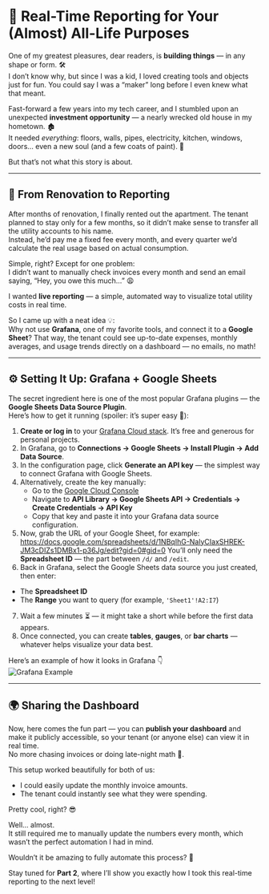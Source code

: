 # 🧠 Real-Time Reporting for Your (Almost) All-Life Purposes

One of my greatest pleasures, dear readers, is **building things** — in any shape or form. 🛠️  
I don’t know why, but since I was a kid, I loved creating tools and objects just for fun. You could say I was a “maker” long before I even knew what that meant.

Fast-forward a few years into my tech career, and I stumbled upon an unexpected **investment opportunity** — a nearly wrecked old house in my hometown. 🏚️  
It needed *everything*: floors, walls, pipes, electricity, kitchen, windows, doors… even a new soul (and a few coats of paint). 🎨  

But that’s not what this story is about.

---

## 🏡 From Renovation to Reporting

After months of renovation, I finally rented out the apartment. The tenant planned to stay only for a few months, so it didn’t make sense to transfer all the utility accounts to his name.  
Instead, he’d pay me a fixed fee every month, and every quarter we’d calculate the real usage based on actual consumption.

Simple, right? Except for one problem:  
I didn’t want to manually check invoices every month and send an email saying, “Hey, you owe this much…” 😩  

I wanted **live reporting** — a simple, automated way to visualize total utility costs in real time.  

So I came up with a neat idea 💡:  
Why not use **Grafana**, one of my favorite tools, and connect it to a **Google Sheet**? That way, the tenant could see up-to-date expenses, monthly averages, and usage trends directly on a dashboard — no emails, no math!

---

## ⚙️ Setting It Up: Grafana + Google Sheets

The secret ingredient here is one of the most popular Grafana plugins — the **Google Sheets Data Source Plugin**.  
Here’s how to get it running (spoiler: it’s super easy 🚀):

1. **Create or log in** to your [Grafana Cloud stack](https://grafana.com/products/cloud/). It’s free and generous for personal projects.  
2. In Grafana, go to **Connections → Google Sheets → Install Plugin → Add Data Source**.  
3. In the configuration page, click **Generate an API key** — the simplest way to connect Grafana with Google Sheets.  
4. Alternatively, create the key manually:  
   - Go to the [Google Cloud Console](https://console.cloud.google.com/)  
   - Navigate to **API Library → Google Sheets API → Credentials → Create Credentials → API Key**  
   - Copy that key and paste it into your Grafana data source configuration.  
5. Now, grab the URL of your Google Sheet, for example:  
https://docs.google.com/spreadsheets/d/1NBqIhG-NalyCIaxSHREK-JM3cDIZs1DMBx1-p36Jg/edit?gid=0#gid=0
You’ll only need the **Spreadsheet ID** — the part between `/d/` and `/edit`.  
6. Back in Grafana, select the Google Sheets data source you just created, then enter:  
- The **Spreadsheet ID**  
- The **Range** you want to query (for example, `'Sheet1'!A2:I7`)  
7. Wait a few minutes ⏳ — it might take a short while before the first data appears.  
8. Once connected, you can create **tables**, **gauges**, or **bar charts** — whatever helps visualize your data best.

Here’s an example of how it looks in Grafana 👇  
![Grafana Example](https://i.imgur.com/l6PAI2b.png)

---

## 🌍 Sharing the Dashboard

Now, here comes the fun part — you can **publish your dashboard** and make it publicly accessible, so your tenant (or anyone else) can view it in real time.  
No more chasing invoices or doing late-night math 🧮.

This setup worked beautifully for both of us:  
- I could easily update the monthly invoice amounts.  
- The tenant could instantly see what they were spending.  

Pretty cool, right? 😎  

Well… almost.  
It still required me to manually update the numbers every month, which wasn’t the perfect automation I had in mind.  

Wouldn’t it be amazing to fully automate this process? 🤖  

Stay tuned for **Part 2**, where I’ll show you exactly how I took this real-time reporting to the next level!
